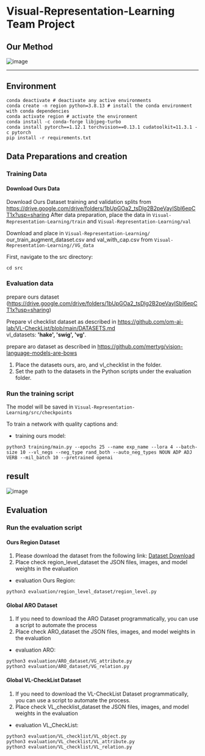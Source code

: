 # Visual-Representation-Learning Team Project
## Our Method
![image](https://github.com/user-attachments/assets/bfb882ee-b454-4c83-a938-6fedbca41cdd)

_______________________________
## Environment
```shell script
conda deactivate # deactivate any active environments
conda create -n region python=3.8.13 # install the conda environment with conda dependencies
conda activate region # activate the environment
conda install -c conda-forge libjpeg-turbo
conda install pytorch==1.12.1 torchvision==0.13.1 cudatoolkit=11.3.1 -c pytorch
pip install -r requirements.txt
```

## Data Preparations and creation 
### Training Data
#### Download Ours Data
Download Ours Dataset training and validation splits from https://drive.google.com/drive/folders/1bUpGOa2_tsDlg2B2peVayISbI6epCT1x?usp=sharing
After data preparation, place the data in `Visual-Representation-Learning/train` and `Visual-Representation-Learning/val`  

Download and place in `Visual-Representation-Learning/` our_train_augment_dataset.csv and val_with_cap.csv from `Visual-Representation-Learning//VG_data`

First, navigate to the src directory:
```shell script
cd src
```

### Evaluation data
prepare ours dataset (https://drive.google.com/drive/folders/1bUpGOa2_tsDlg2B2peVayISbI6epCT1x?usp=sharing)

Prepare vl checklist dataset as described in https://github.com/om-ai-lab/VL-CheckList/blob/main/DATASETS.md  
vl_datasets: **'hake', 'swig', 'vg'**. 

prepare aro dataset as described in https://github.com/mertyg/vision-language-models-are-bows

1. Place the datasets ours, aro, and vl_checklist in the folder.
2. Set the path to the datasets in the Python scripts under the evaluation folder.

### Run the training script

The model will be saved in `Visual-Representation-Learning/src/checkpoints`

To train a network with quality captions and:
* training ours model:
```shell script
python3 training/main.py --epochs 25 --name exp_name --lora 4 --batch-size 10 --vl_negs --neg_type rand_both --auto_neg_types NOUN ADP ADJ VERB --mil_batch 10 --pretrained openai
```
## result
![image](https://github.com/user-attachments/assets/77cd523c-999f-4ecb-9677-539059e8418e)

## Evaluation
### Run the evaluation script
#### Ours Region Dataset
1. Please download the dataset from the following link:
[Dataset Download](https://drive.google.com/drive/folders/1bUpGOa2_tsDlg2B2peVayISbI6epCT1x?usp=sharing)
2. Place check region_level_dataset the JSON files, images, and model weights in the evaluation
* evaluation Ours Region:
```shell script
python3 evaluation/region_level_dataset/region_level.py
```
#### Global ARO Dataset
1. If you need to download the ARO Dataset programmatically, you can use a script to automate the process
2. Place check ARO_dataset the JSON files, images, and model weights in the evaluation
* evaluation ARO:
```shell script
python3 evaluation/ARO_dataset/VG_attribute.py
python3 evaluation/ARO_dataset/VG_relation.py
```
#### Global VL-CheckList Dataset
1. If you need to download the VL-CheckList Dataset programmatically, you can use a script to automate the process.
2. Place check VL_checklist_dataset the JSON files, images, and model weights in the evaluation
* evaluation VL_CheckList:
```shell script
python3 evaluation/VL_checklist/VL_object.py
python3 evaluation/VL_checklist/VL_attribute.py
python3 evaluation/VL_checklist/VL_relation.py
```
